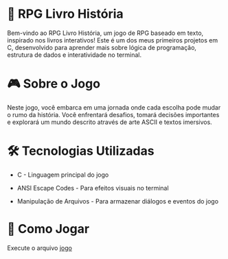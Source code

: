 # 📖 RPG Livro História
Bem-vindo ao RPG Livro História, um jogo de RPG baseado em texto, inspirado nos livros interativos! Este é um dos meus primeiros projetos em C, desenvolvido para aprender mais sobre lógica de programação, estrutura de dados e interatividade no terminal.

# 🎮 Sobre o Jogo
Neste jogo, você embarca em uma jornada onde cada escolha pode mudar o rumo da história. Você enfrentará desafios, tomará decisões importantes e explorará um mundo descrito através de arte ASCII e textos imersivos.

# 🛠️ Tecnologias Utilizadas
- C - Linguagem principal do jogo

- ANSI Escape Codes - Para efeitos visuais no terminal

- Manipulação de Arquivos - Para armazenar diálogos e eventos do jogo

# 📜 Como Jogar

Execute o arquivo [jogo](jogoV2-1.exe)
